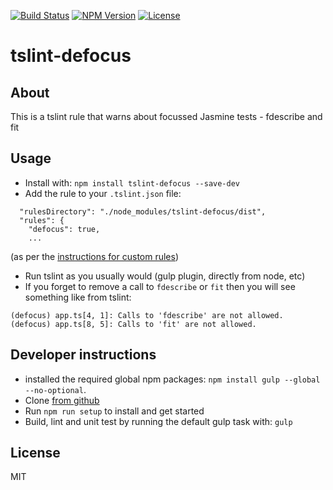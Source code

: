 [![Build Status](https://travis-ci.org/Sergiioo/tslint-defocus.svg?branch=master)](https://travis-ci.org/Sergiioo/tslint-defocus)
[![NPM Version](https://img.shields.io/npm/v/tslint-defocus.svg)](https://www.npmjs.com/package/tslint-defocus)
[![License](https://img.shields.io/npm/l/tslint-defocus.svg)](LICENSE)

# tslint-defocus

## About
This is a tslint rule that warns about focussed Jasmine tests - fdescribe and fit

## Usage
* Install with: `npm install tslint-defocus --save-dev`
* Add the rule to your `.tslint.json` file:
```
  "rulesDirectory": "./node_modules/tslint-defocus/dist",
  "rules": {
    "defocus": true,
    ...
```
(as per the [instructions for custom rules](http://palantir.github.io/tslint/usage/custom-rules/))
* Run tslint as you usually would (gulp plugin, directly from node, etc)
* If you forget to remove a call to `fdescribe` or `fit` then you will see something like from tslint:
```
(defocus) app.ts[4, 1]: Calls to 'fdescribe' are not allowed.
(defocus) app.ts[8, 5]: Calls to 'fit' are not allowed.
```

## Developer instructions
* installed the required global npm packages: `npm install gulp --global --no-optional`.
* Clone [from github](https://github.com/Sergiioo/tslint-defocus)
* Run `npm run setup` to install and get started
* Build, lint and unit test by running the default gulp task with: `gulp`

## License
MIT
